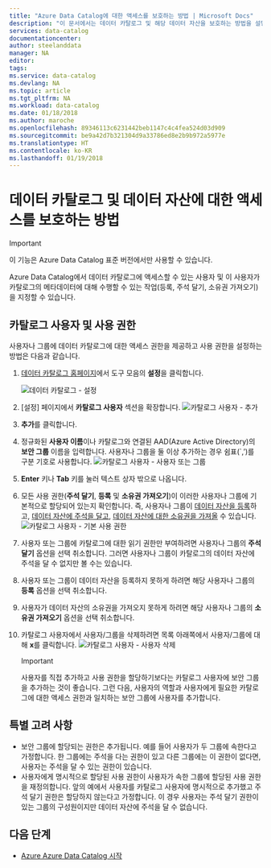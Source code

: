 ```yaml
---
title: "Azure Data Catalog에 대한 액세스를 보호하는 방법 | Microsoft Docs"
description: "이 문서에서는 데이터 카탈로그 및 해당 데이터 자산을 보호하는 방법을 설명합니다."
services: data-catalog
documentationcenter: 
author: steelanddata
manager: NA
editor: 
tags: 
ms.service: data-catalog
ms.devlang: NA
ms.topic: article
ms.tgt_pltfrm: NA
ms.workload: data-catalog
ms.date: 01/18/2018
ms.author: maroche
ms.openlocfilehash: 89346113c6231442beb1147c4c4fea524d03d909
ms.sourcegitcommit: be9a42d7b321304d9a33786ed8e2b9b972a5977e
ms.translationtype: HT
ms.contentlocale: ko-KR
ms.lasthandoff: 01/19/2018
---
```

# <a name="how-to-secure-access-to-data-catalog-and-data-assets"></a>데이터 카탈로그 및 데이터 자산에 대한 액세스를 보호하는 방법
> [!IMPORTANT]
> 이 기능은 Azure Data Catalog 표준 버전에서만 사용할 수 있습니다.

Azure Data Catalog에서 데이터 카탈로그에 액세스할 수 있는 사용자 및 이 사용자가 카탈로그의 메타데이터에 대해 수행할 수 있는 작업(등록, 주석 달기, 소유권 가져오기)을 지정할 수 있습니다. 

## <a name="catalog-users-and-permissions"></a>카탈로그 사용자 및 사용 권한
사용자나 그룹에 데이터 카탈로그에 대한 액세스 권한을 제공하고 사용 권한을 설정하는 방법은 다음과 같습니다.

1. [데이터 카탈로그 홈페이지](http://www.azuredatacatalog.com)에서 도구 모음의 **설정**을 클릭합니다.

    ![데이터 카탈로그 - 설정](media/data-catalog-how-to-secure-catalog/data-catalog-settings.png)
2. [설정] 페이지에서 **카탈로그 사용자** 섹션을 확장합니다.
    ![카탈로그 사용자 - 추가](media/data-catalog-how-to-secure-catalog/data-catalog-add-button.png)
3. **추가**를 클릭합니다.
4. 정규화된 **사용자 이름**이나 카탈로그와 연결된 AAD(Azure Active Directory)의 **보안 그룹** 이름을 입력합니다. 사용자나 그룹을 둘 이상 추가하는 경우 쉼표(`,’)를 구분 기호로 사용합니다.
    ![카탈로그 사용자 - 사용자 또는 그룹](media/data-catalog-how-to-secure-catalog/data-catalog-users-groups.png)
5. **Enter** 키나 **Tab** 키를 눌러 텍스트 상자 밖으로 나옵니다. 
6.  모든 사용 권한(**주석 달기**, **등록** 및 **소유권 가져오기**)이 이러한 사용자나 그룹에 기본적으로 할당되어 있는지 확인합니다. 즉, 사용자나 그룹이 [데이터 자산을 등록]( data-catalog-how-to-register.md)하고, [데이터 자산에 주석을 달고]( data-catalog-how-to-annotate.md), [데이터 자산에 대한 소유권을 가져올]( data-catalog-how-to-manage.md) 수 있습니다. 
    ![카탈로그 사용자 - 기본 사용 권한](media/data-catalog-how-to-secure-catalog/data-catalog-default-permissions.png)
7.  사용자 또는 그룹에 카탈로그에 대한 읽기 권한만 부여하려면 사용자나 그룹의 **주석 달기** 옵션을 선택 취소합니다. 그러면 사용자나 그룹이 카탈로그의 데이터 자산에 주석을 달 수 없지만 볼 수는 있습니다. 
8.  사용자 또는 그룹이 데이터 자산을 등록하지 못하게 하려면 해당 사용자나 그룹의 **등록** 옵션을 선택 취소합니다.
9.  사용자가 데이터 자산의 소유권을 가져오지 못하게 하려면 해당 사용자나 그룹의 **소유권 가져오기** 옵션을 선택 취소합니다. 
10. 카탈로그 사용자에서 사용자/그룹을 삭제하려면 목록 아래쪽에서 사용자/그룹에 대해 **x**를 클릭합니다. 
    ![카탈로그 사용자 - 사용자 삭제](media/data-catalog-how-to-secure-catalog/data-catalog-delete-user.png)

    > [!IMPORTANT]
    > 사용자를 직접 추가하고 사용 권한을 할당하기보다는 카탈로그 사용자에 보안 그룹을 추가하는 것이 좋습니다. 그런 다음, 사용자의 역할과 사용자에게 필요한 카탈로그에 대한 액세스 권한과 일치하는 보안 그룹에 사용자를 추가합니다.

## <a name="special-considerations"></a>특별 고려 사항

- 보안 그룹에 할당되는 권한은 추가됩니다. 예를 들어 사용자가 두 그룹에 속한다고 가정합니다. 한 그룹에는 주석을 다는 권한이 있고 다른 그룹에는 이 권한이 없다면, 사용자는 주석을 달 수 있는 권한이 있습니다. 
- 사용자에게 명시적으로 할당된 사용 권한이 사용자가 속한 그룹에 할당된 사용 권한을 재정의합니다. 앞의 예에서 사용자를 카탈로그 사용자에 명시적으로 추가했고 주석 달기 권한은 할당하지 않는다고 가정합니다. 이 경우 사용자는 주석 달기 권한이 있는 그룹의 구성원이지만 데이터 자산에 주석을 달 수 없습니다.

## <a name="next-steps"></a>다음 단계
- [Azure Azure Data Catalog 시작](data-catalog-get-started.md)

